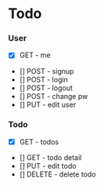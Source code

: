 # Todo

### User
- [x] GET - me
- [] POST - signup
- [] POST - login
- [] POST - logout
- [] POST - change pw
- [] PUT - edit user


### Todo
- [x] GET - todos
- [] GET - todo detail
- [] PUT - edit todo
- [] DELETE - delete todo

